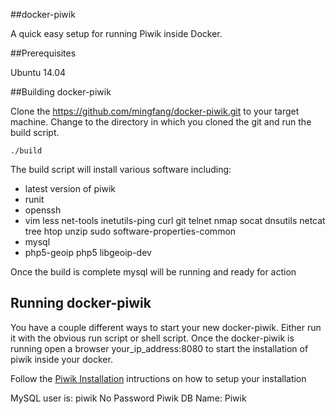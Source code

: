 ##docker-piwik

A quick easy setup for running Piwik inside Docker. 

##Prerequisites

Ubuntu 14.04

##Building docker-piwik

Clone the https://github.com/mingfang/docker-piwik.git to your target machine.  Change to the directory in which you cloned the git and run the build script.

    ./build

The build script will install various software including:

- latest version of piwik
- runit
- openssh
- vim less net-tools inetutils-ping curl git telnet nmap socat dnsutils netcat tree htop unzip sudo software-properties-common
- mysql
- php5-geoip php5 libgeoip-dev

Once the build is complete mysql will be running and ready for action

## Running docker-piwik

You have a couple different ways to start your new docker-piwik.  Either run it with the obvious run script or shell script.  Once the docker-piwik is running open a browser your_ip_address:8080 to start the installation of piwik inside your docker.

Follow the [Piwik Installation][0] intructions on how to setup your installation

MySQL user is: piwik 
No Password
Piwik DB Name: Piwik

[0]:http://piwik.org/docs/

